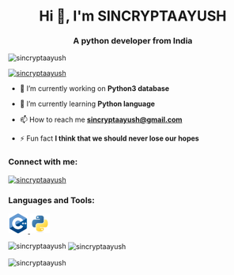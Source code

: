 <h1 align="center">Hi 👋, I'm SINCRYPTAAYUSH</h1>

<h3 align="center">A python developer from India</h3>

<p align="left"> <img src="https://komarev.com/ghpvc/?username=sincryptaayush&label=Profile%20views&color=0e75b6&style=flat" alt="sincryptaayush" /> </p>

<p align="left"> <a href="https://github.com/ryo-ma/github-profile-trophy"><img src="https://github-profile-trophy.vercel.app/?username=sincryptaayush" alt="sincryptaayush" /></a> </p>

- 🔭 I’m currently working on **Python3 database**

- 🌱 I’m currently learning **Python language**

- 📫 How to reach me **sincryptaayush@gmail.com**

- ⚡ Fun fact **I think that we should never lose our hopes**

<h3 align="left">Connect with me:</h3>

<p align="left">

<a href="https://instagram.com/sincryptaayush" target="blank"><img align="center" src="https://raw.githubusercontent.com/rahuldkjain/github-profile-readme-generator/master/src/images/icons/Social/instagram.svg" alt="sincryptaayush" height="30" width="40" /></a>

</p>

<h3 align="left">Languages and Tools:</h3>

<p align="left"> <a href="https://www.w3schools.com/cpp/" target="_blank" rel="noreferrer"> <img src="https://raw.githubusercontent.com/devicons/devicon/master/icons/cplusplus/cplusplus-original.svg" alt="cplusplus" width="40" height="40"/> </a> <a href="https://www.python.org" target="_blank" rel="noreferrer"> <img src="https://raw.githubusercontent.com/devicons/devicon/master/icons/python/python-original.svg" alt="python" width="40" height="40"/> </a> </p>

<p><img align="left" src="https://github-readme-stats.vercel.app/api/top-langs?username=sincryptaayush&show_icons=true&locale=en&layout=compact" alt="sincryptaayush" /></p>

<p>&nbsp;<img align="center" src="https://github-readme-stats.vercel.app/api?username=sincryptaayush&show_icons=true&locale=en" alt="sincryptaayush" /></p>

<p><img align="center" src="https://github-readme-streak-stats.herokuapp.com/?user=sincryptaayush&" alt="sincryptaayush" /></p>

